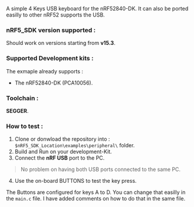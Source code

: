 A simple 4 Keys USB keyboard for the nRF52840-DK. It can also be ported easilly to other nRF52 supports the USB.

### nRF5_SDK version supported :
Should work on versions starting from **v15.3**.

### Supported Development kits : 
The exmaple already supports :
* The nRF52840-DK (PCA10056).

### Toolchain :
**SEGGER**. 

### How to test :
1. Clone or donwload the repository into : ``$nRF5_SDK_Location\examples\peripheral\`` folder.
2. Build and Run on your development-Kit.
3. Connect the **nRF USB** port to the PC.  
> No problem on having both USB ports connected to the same PC.
4. Use the on-board BUTTONS to test the key press.

The Buttons are configured for keys A to D. You can change that easilly in the ``main.c`` file. I have added comments on how to do that in the same file.

